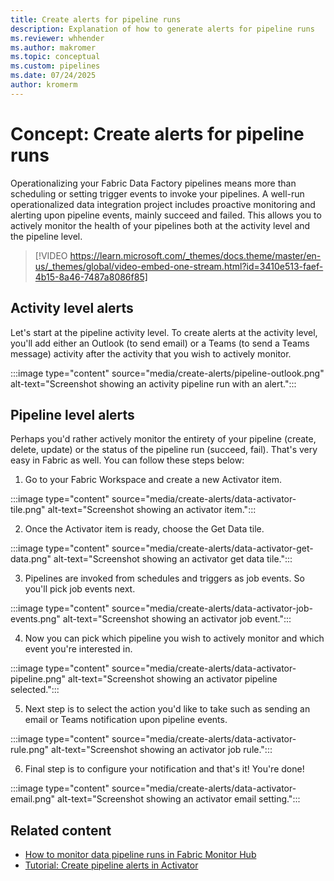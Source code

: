 ```yaml
---
title: Create alerts for pipeline runs
description: Explanation of how to generate alerts for pipeline runs
ms.reviewer: whhender
ms.author: makromer
ms.topic: conceptual
ms.custom: pipelines
ms.date: 07/24/2025
author: kromerm
---
```


# Concept: Create alerts for pipeline runs

Operationalizing your Fabric Data Factory pipelines means more than scheduling or setting trigger events to invoke your pipelines. A well-run operationalized data integration project includes proactive monitoring and alerting upon pipeline events, mainly succeed and failed. This allows you to actively monitor the health of your pipelines both at the activity level and the pipeline level.

> [!VIDEO https://learn.microsoft.com/_themes/docs.theme/master/en-us/_themes/global/video-embed-one-stream.html?id=3410e513-faef-4b15-8a46-7487a8086f85]

## Activity level alerts

Let's start at the pipeline activity level. To create alerts at the activity level, you'll add either an Outlook (to send email) or a Teams (to send a Teams message) activity after the activity that you wish to actively monitor.

:::image type="content" source="media/create-alerts/pipeline-outlook.png" alt-text="Screenshot showing an activity pipeline run with an alert.":::

## Pipeline level alerts

Perhaps you'd rather actively monitor the entirety of your pipeline (create, delete, update) or the status of the pipeline run (succeed, fail). That's very easy in Fabric as well. You can follow these steps below:

1. Go to your Fabric Workspace and create a new Activator item.

:::image type="content" source="media/create-alerts/data-activator-tile.png" alt-text="Screenshot showing an activator item.":::

2. Once the Activator item is ready, choose the Get Data tile.

:::image type="content" source="media/create-alerts/data-activator-get-data.png" alt-text="Screenshot showing an activator get data tile."::: 

3. Pipelines are invoked from schedules and triggers as job events. So you'll pick job events next.

:::image type="content" source="media/create-alerts/data-activator-job-events.png" alt-text="Screenshot showing an activator job event.":::

4. Now you can pick which pipeline you wish to actively monitor and which event you're interested in.

:::image type="content" source="media/create-alerts/data-activator-pipeline.png" alt-text="Screenshot showing an activator pipeline selected.":::

5. Next step is to select the action you'd like to take such as sending an email or Teams notification upon pipeline events.

:::image type="content" source="media/create-alerts/data-activator-rule.png" alt-text="Screenshot showing an activator job rule.":::

6. Final step is to configure your notification and that's it! You're done!

:::image type="content" source="media/create-alerts/data-activator-email.png" alt-text="Screenshot showing an activator email setting.":::


## Related content

- [How to monitor data pipeline runs in Fabric Monitor Hub](monitor-pipeline-runs.md)
- [Tutorial: Create pipeline alerts in Activator](../real-time-intelligence/data-activator/activator-tutorial.md)
